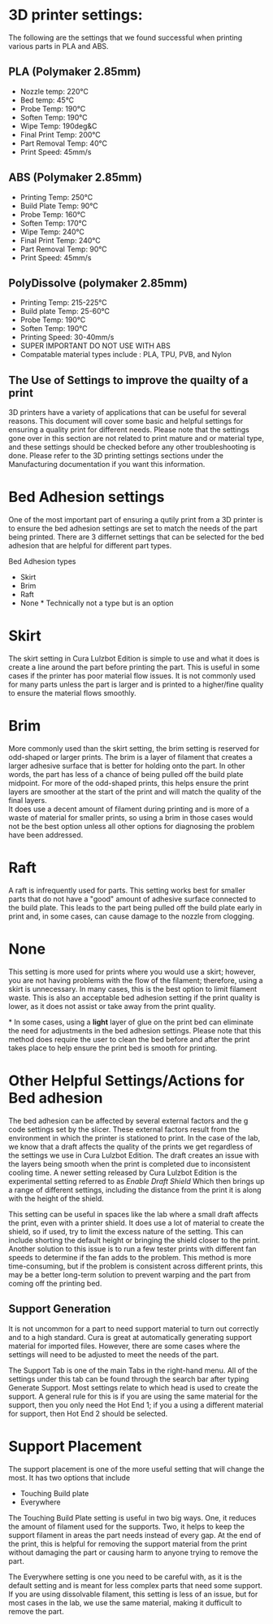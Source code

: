 # 3D printer settings:

The following are the settings that we found successful when printing various parts in PLA and ABS.

## PLA (Polymaker 2.85mm)
- Nozzle temp: 220&deg;C
- Bed temp: 45&deg;C
- Probe Temp: 190&deg;C
- Soften Temp: 190&deg;C
- Wipe Temp: 190deg&C
- Final Print Temp: 200&deg;C
- Part Removal Temp: 40&deg;C
- Print Speed: 45mm/s

## ABS (Polymaker 2.85mm)
- Printing Temp:  250&deg;C
- Build Plate Temp: 90&deg;C
- Probe Temp: 160&deg;C
- Soften Temp: 170&deg;C
- Wipe Temp: 240&deg;C
- Final Print Temp: 240&deg;C
- Part Removal Temp: 90&deg;C
- Print Speed: 45mm/s

## PolyDissolve (polymaker 2.85mm)
- Printing Temp: 215-225&deg;C
- Build plate Temp: 25-60&deg;C
- Probe Temp: 190&deg;C
- Soften Temp: 190&deg;C
- Printing Speed: 30-40mm/s
- SUPER IMPORTANT DO NOT USE WITH ABS 
- Compatable material types include : PLA, TPU, PVB, and Nylon

## The Use of Settings to improve the quailty of a print
3D printers have a variety of applications that can be useful for several reasons. This document will cover some basic and helpful settings for 
ensuring a quality print for different needs. Please note that the settings gone over in this section are not related to print mature and or material type, and these settings should be checked before any other troubleshooting is done. Please refer to the 3D printing settings sections under the Manufacturing documentation if you want this information. 

# Bed Adhesion settings 
One of the most important part of ensuring a qutily print from a 3D printer is to ensure the bed adhesion settings are set to match the needs of the part being printed. 
There are 3 differnet settings that can be selected for the bed adhesion that are helpful for different part types. 

Bed Adhesion types
* Skirt
* Brim 
* Raft 
* None \* Technically not a type but is an option 

# Skirt 
The skirt setting in Cura Lulzbot Edition is simple to use and what it does is create a line around the part before printing the part. This is useful in some cases if 
the printer has poor material flow issues. It is not commonly used for many parts unless the part is larger and is printed to a higher/fine quality to ensure the material flows smoothly. 


# Brim 
More commonly used than the skirt setting, the brim setting is reserved for odd-shaped or larger prints. The brim is a layer of filament that creates a larger adhesive surface that is better for holding onto the part. In other words, the part has less of a chance of being pulled off the build plate midpoint. For more of the odd-shaped prints, this helps ensure the print layers are smoother at the start of the print and will match the quality of the final layers.   
It does use a decent amount of filament during printing and is more of a waste of material for smaller prints, so using a brim in those cases would not be the best option unless all other options for diagnosing the problem have been addressed. 


# Raft
A raft is infrequently used for parts. This setting works best for smaller parts that do not have a "good" amount of adhesive surface connected to the build plate. This leads to the part being pulled off the build plate early in print and, in some cases, can cause damage to the nozzle from clogging. 

# None 
This setting is more used for prints where you would use a skirt; however, you are not having problems with the flow of the filament; therefore, using a skirt is unnecessary. In many cases, this is the best option to limit filament waste. This is also an acceptable bed adhesion setting if the print quality is lower, as it does not assist or take away from the print quality. 


\* In some cases, using a **light** layer of glue on the print bed can eliminate the need for adjustments in the bed adhesion settings. Please note that this method does require the user to clean the bed before and after the print takes place to help ensure the print bed is smooth for printing. 


# **Other Helpful Settings/Actions for Bed adhesion** 
The bed adhesion can be affected by several external factors and the g code settings set by the slicer. These external factors result from the environment in which the printer is stationed to print. In the case of the lab, we know that a draft affects the quality of the prints we get regardless of the settings we use in Cura Lulzbot Edition. The draft creates an issue with the layers being smooth when the print is completed due to inconsistent cooling time. A newer setting released by Cura Lulzbot Edition is the experimental setting referred to as *Enable Draft Shield* Which then brings up a range of different settings, including the distance from the print it is along with the height of the shield.


This setting can be useful in spaces like the lab where a small draft affects the print, even with a printer shield. It does use a lot of material to create the shield, so if used, try to limit the excess nature of the setting. This can include shorting the default height or bringing the shield closer to the print. Another solution to this issue is to run a few tester prints with different fan speeds to determine if the fan adds to the problem. This method is more time-consuming, but if the problem is consistent across different prints, this may be a better long-term solution to prevent warping and the part from coming off the printing bed. 

## Support Generation 
It is not uncommon for a part to need support material to turn out correctly and to a high standard. Cura is great at automatically generating support material for imported files. However, there are some cases where the settings will need to be adjusted to meet the needs of the part.


The Support Tab is one of the main Tabs in the right-hand menu. All of the settings under this tab can be found through the search bar after typing Generate Support. Most settings relate to which head is used to create the support. A general rule for this is if you are using the same material for the support, then you only need the Hot End 1; if you a using a different material for support, then Hot End 2 should be selected. 

# Support Placement
The support placement is one of the more useful setting that will change the most. It has two options that include 
* Touching Build plate 
* Everywhere

The Touching Build Plate setting is useful in two big ways. One, it reduces the amount of filament used for the supports. Two, it helps to keep the support filament in areas the part needs instead of every gap. At the end of the print, this is helpful for removing the support material from the print without damaging the part or causing harm to anyone trying to remove the part. 


The Everywhere setting is one you need to be careful with, as it is the default setting and is meant for less complex parts that need some support. If you are using dissolvable filament, this setting is less of an issue, but for most cases in the lab, we use the same material, making it dufficult to remove the part.  
